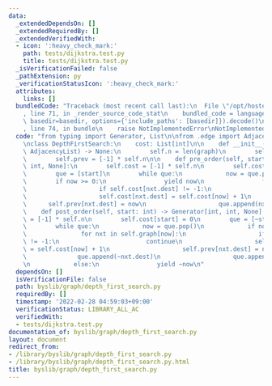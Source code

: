 ```yaml
---
data:
  _extendedDependsOn: []
  _extendedRequiredBy: []
  _extendedVerifiedWith:
  - icon: ':heavy_check_mark:'
    path: tests/dijkstra.test.py
    title: tests/dijkstra.test.py
  _isVerificationFailed: false
  _pathExtension: py
  _verificationStatusIcon: ':heavy_check_mark:'
  attributes:
    links: []
  bundledCode: "Traceback (most recent call last):\n  File \"/opt/hostedtoolcache/Python/3.10.2/x64/lib/python3.10/site-packages/onlinejudge_verify/documentation/build.py\"\
    , line 71, in _render_source_code_stat\n    bundled_code = language.bundle(stat.path,\
    \ basedir=basedir, options={'include_paths': [basedir]}).decode()\n  File \"/opt/hostedtoolcache/Python/3.10.2/x64/lib/python3.10/site-packages/onlinejudge_verify/languages/python.py\"\
    , line 74, in bundle\n    raise NotImplementedError\nNotImplementedError\n"
  code: "from typing import Generator, List\n\nfrom .edge import AdjacencyList\n\n\
    \nclass DepthFirstSearch:\n    cost: List[int]\n\n    def __init__(self, graph:\
    \ AdjacencyList) -> None:\n        self.n = len(graph)\n        self.graph = graph\n\
    \        self.prev = [-1] * self.n\n\n    def pre_order(self, start: int) -> Generator[int,\
    \ int, None]:\n        self.cost = [-1] * self.n\n        self.cost[start] = 0\n\
    \        que = [start]\n        while que:\n            now = que.pop()\n    \
    \        if now >= 0:\n                yield now\n                for nxt in self.graph[now]:\n\
    \                    if self.cost[nxt.dest] != -1:\n                        continue\n\
    \                    self.cost[nxt.dest] = self.cost[now] + 1\n              \
    \      self.prev[nxt.dest] = now\n                    que.append(nxt.dest)\n\n\
    \    def post_order(self, start: int) -> Generator[int, int, None]:\n        self.cost\
    \ = [-1] * self.n\n        self.cost[start] = 0\n        que = [~start, start]\n\
    \        while que:\n            now = que.pop()\n            if now >= 0:\n \
    \               for nxt in self.graph[now]:\n                    if self.cost[nxt.dest]\
    \ != -1:\n                        continue\n                    self.cost[nxt.dest]\
    \ = self.cost[now] + 1\n                    self.prev[nxt.dest] = now\n      \
    \              que.append(~nxt.dest)\n                    que.append(nxt.dest)\n\
    \n            else:\n                yield ~now\n"
  dependsOn: []
  isVerificationFile: false
  path: byslib/graph/depth_first_search.py
  requiredBy: []
  timestamp: '2022-02-28 04:59:03+09:00'
  verificationStatus: LIBRARY_ALL_AC
  verifiedWith:
  - tests/dijkstra.test.py
documentation_of: byslib/graph/depth_first_search.py
layout: document
redirect_from:
- /library/byslib/graph/depth_first_search.py
- /library/byslib/graph/depth_first_search.py.html
title: byslib/graph/depth_first_search.py
---
```

